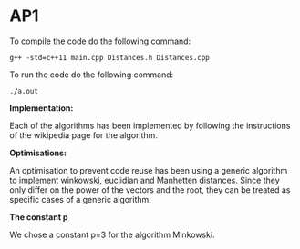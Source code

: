 # AP1

 To compile the code do the following command:
```
g++ -std=c++11 main.cpp Distances.h Distances.cpp
```

To run the code do the following command:
```
./a.out
```
**Implementation:**

Each of the algorithms has been implemented by following the instructions of the wikipedia page for the algorithm.

**Optimisations:** 

An optimisation to prevent code reuse has been using a generic algorithm to implement winkowski, euclidian and Manhetten distances. Since they only differ on the power of the vectors and the root, they can be treated as specific cases of a generic algorithm. 

**The constant p**

We chose a constant p=3 for the algorithm Minkowski.